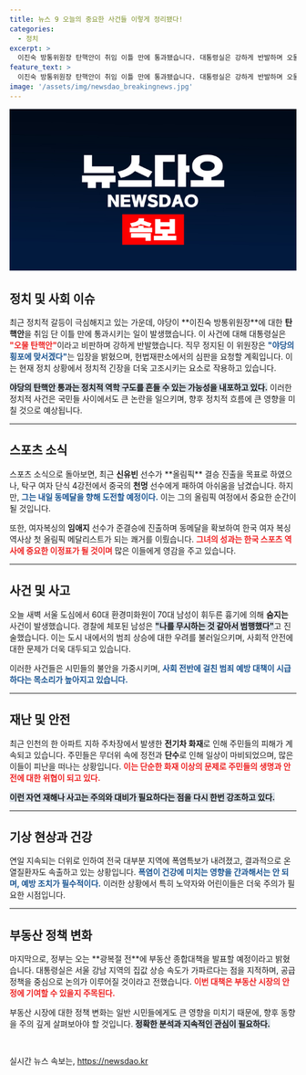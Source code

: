 ```yaml
---
title: 뉴스 9 오늘의 중요한 사건들 이렇게 정리됐다!
categories:
  - 정치
excerpt: >
  이진숙 방통위원장 탄핵안이 취임 이틀 만에 통과됐습니다. 대통령실은 강하게 반발하며 오물이라고 비판, 위원장은 헌재에 위반 소송 예고! 정치적 격돌이 예고되는 가운데, 이 사태의 전말은?
feature_text: >
  이진숙 방통위원장 탄핵안이 취임 이틀 만에 통과됐습니다. 대통령실은 강하게 반발하며 오물이라고 비판, 위원장은 헌재에 위반 소송 예고! 정치적 격돌이 예고되는 가운데, 이 사태의 전말은?
image: '/assets/img/newsdao_breakingnews.jpg'
---
```


<p><img src="/assets/img/newsdao_breakingnews.jpg" alt="koreaapp 속보" /></p>

<h2 data-ke-size="size26">정치 및 사회 이슈</h2>

<p data-ke-size="size16">최근 정치적 갈등이 극심해지고 있는 가운데, 야당이 **이진숙 방통위원장**에 대한 <b>탄핵안</b>을 취임 단 이틀 만에 통과시키는 일이 발생했습니다. 이 사건에 대해 대통령실은 <b><span style="color: #ee2323;">"오물 탄핵안"</span></b>이라고 비판하며 강하게 반발했습니다. 직무 정지된 이 위원장은 <b><span style="color: #1a5490;">"야당의 횡포에 맞서겠다"</span></b>는 입장을 밝혔으며, 헌법재판소에서의 심판을 요청할 계획입니다. 이는 현재 정치 상황에서 정치적 긴장을 더욱 고조시키는 요소로 작용하고 있습니다.</p>

<p data-ke-size="size16"><b><span style="background-color: #21538527;">야당의 탄핵안 통과는 정치적 역학 구도를 흔들 수 있는 가능성을 내포하고 있다.</span></b> 이러한 정치적 사건은 국민들 사이에서도 큰 논란을 일으키며, 향후 정치적 흐름에 큰 영향을 미칠 것으로 예상됩니다.</p>

<hr>

<h2 data-ke-size="size26">스포츠 소식</h2>

<p data-ke-size="size16">스포츠 소식으로 돌아보면, 최근 <b>신유빈</b> 선수가 **올림픽** 결승 진출을 목표로 하였으나, 탁구 여자 단식 4강전에서 중국의 <b>천멍</b> 선수에게 패하여 아쉬움을 남겼습니다. 하지만, <b><span style="color: #1a5490;">그는 내일 동메달을 향해 도전할 예정이다.</span></b> 이는 그의 올림픽 여정에서 중요한 순간이 될 것입니다.</p>

<p data-ke-size="size16">또한, 여자복싱의 <b>임애지</b> 선수가 준결승에 진출하며 동메달을 확보하여 한국 여자 복싱 역사상 첫 올림픽 메달리스트가 되는 쾌거를 이뤘습니다. <b><span style="color: #ee2323;">그녀의 성과는 한국 스포츠 역사에 중요한 이정표가 될 것이며</span></b> 많은 이들에게 영감을 주고 있습니다.</p>

<hr>

<h2 data-ke-size="size26">사건 및 사고</h2>

<p data-ke-size="size16">오늘 새벽 서울 도심에서 60대 환경미화원이 70대 남성이 휘두른 흉기에 의해 <b>숨지는</b> 사건이 발생했습니다. 경찰에 체포된 남성은 <b><span style="background-color: #21538527;">"나를 무시하는 것 같아서 범행했다"</span></b>고 진술했습니다. 이는 도시 내에서의 범죄 상승에 대한 우려를 불러일으키며, 사회적 안전에 대한 문제가 더욱 대두되고 있습니다.</p>

<p data-ke-size="size16">이러한 사건들은 시민들의 불안을 가중시키며, <b><span style="color: #1a5490;">사회 전반에 걸친 범죄 예방 대책이 시급하다는 목소리가 높아지고 있습니다.</span></b></p>

<hr>

<h2 data-ke-size="size26">재난 및 안전</h2>

<p data-ke-size="size16">최근 인천의 한 아파트 지하 주차장에서 발생한 <b>전기차 화재</b>로 인해 주민들의 피해가 계속되고 있습니다. 주민들은 무더위 속에 정전과 <b>단수</b>로 인해 일상이 마비되었으며, 많은 이들이 피난을 떠나는 상황입니다. <b><span style="color: #ee2323;">이는 단순한 화재 이상의 문제로 주민들의 생명과 안전에 대한 위협이 되고 있다.</span></b></p>

<p data-ke-size="size16"><b><span style="background-color: #21538527;">이런 자연 재해나 사고는 주의와 대비가 필요하다는 점을 다시 한번 강조하고 있다.</span></b></p>

<hr>

<h2 data-ke-size="size26">기상 현상과 건강</h2>

<p data-ke-size="size16">연일 지속되는 더위로 인하여 전국 대부분 지역에 폭염특보가 내려졌고, 결과적으로 온열질환자도 속출하고 있는 상황입니다. <b><span style="color: #1a5490;">폭염이 건강에 미치는 영향을 간과해서는 안 되며, 예방 조치가 필수적이다.</span></b> 이러한 상황에서 특히 노약자와 어린이들은 더욱 주의가 필요한 시점입니다.</p>

<hr>

<h2 data-ke-size="size26">부동산 정책 변화</h2>

<p data-ke-size="size16">마지막으로, 정부는 오는 **광복절 전**에 부동산 종합대책을 발표할 예정이라고 밝혔습니다. 대통령실은 서울 강남 지역의 집값 상승 속도가 가파르다는 점을 지적하며, 공급 정책을 중심으로 논의가 이루어질 것이라고 전했습니다. <b><span style="color: #ee2323;">이번 대책은 부동산 시장의 안정에 기여할 수 있을지 주목된다.</span></b></p>

<p data-ke-size="size16">부동산 시장에 대한 정책 변화는 일반 시민들에게도 큰 영향을 미치기 때문에, 향후 동향을 주의 깊게 살펴보아야 할 것입니다. <b><span style="background-color: #21538527;">정확한 분석과 지속적인 관심이 필요하다.</span></b></p>

<p data-ke-size="size16">&nbsp;</p>
실시간 뉴스 속보는, <a href="https://newsdao.kr" rel="dofollow">https://newsdao.kr</a>


